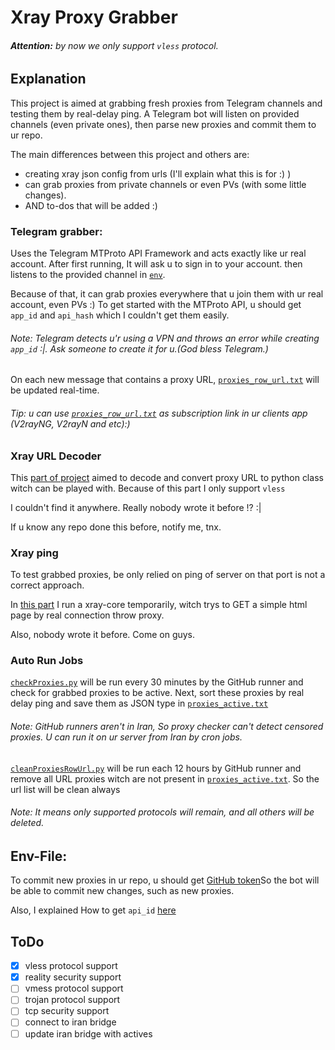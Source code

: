 # Xray Proxy Grabber

###### **Attention:** by now we only support `vless` protocol. 

## Explanation
This project is aimed at grabbing fresh proxies from Telegram channels and testing them by real-delay ping.
A Telegram bot will listen on provided channels (even private ones), then parse new proxies and commit them to ur repo.

The main differences between this project and others are:
- creating xray json config from urls (I'll explain what this is for :) )
- can grab proxies from private channels or even PVs (with some little changes).
- AND to-dos that will be added :)

### Telegram grabber:
Uses the Telegram MTProto API Framework and acts exactly like ur real account. After first running,
It will ask u to sign in to your account. then listens to the provided channel in [`env`](./.env.example#L12).

Because of that, it can grab proxies everywhere that u join them with ur real account, even PVs :)
To get started with the MTProto API, u should get `app_id` and `api_hash` which I couldn't get them easily.
###### *Note:* Telegram detects u'r using a VPN and throws an error while creating `app_id` :|. Ask someone to create it for u.(God bless Telegram.)

On each new message that contains a proxy URL, [`proxies_row_url.txt`](./proxies_row_url.txt) will be updated real-time.

###### *Tip:* u can use [`proxies_row_url.txt`](./proxies_row_url.txt) as subscription link in ur clients app (V2rayNG, V2rayN and etc):)


### Xray URL Decoder
This [part of project](./xray_url_decoder) aimed to decode and convert proxy URL to python class witch can be played with.
Because of this part I only support `vless` 

I couldn't find it anywhere. Really nobody wrote it before !? :| 

If u know any repo done this before, notify me, tnx.


### Xray ping
To test grabbed proxies, be only relied on ping of server on that port is not a correct approach.

In [this part](./xray_ping) I run a xray-core temporarily, witch trys to GET a simple html page by real connection throw proxy.

Also, nobody wrote it before. Come on guys.

### Auto Run Jobs 
[`checkProxies.py`](./checkProxies.py) will be run every 30 minutes by the GitHub runner and check for grabbed proxies to be active.
Next, sort these proxies by real delay ping and save them as JSON type in [`proxies_active.txt`](./proxies_active.txt)
###### *Note:* GitHub runners aren't in Iran, So proxy checker can't detect censored proxies. U can run it on ur server from Iran by cron jobs.


[`cleanProxiesRowUrl.py`](./cleanProxiesRowUrl.py) will be run each 12 hours by GitHub runner and remove all URL proxies witch are not present in [`proxies_active.txt`](./proxies_active.txt).
So the url list will be clean always
###### *Note:* It means only supported protocols will remain, and all others will be deleted.



## Env-File:
To commit new proxies in ur repo, u should get [GitHub token](https://docs.github.com/en/authentication/keeping-your-account-and-data-secure/managing-your-personal-access-tokens#personal-access-tokens-classic)So the bot will be able to commit new changes, such as new proxies.

Also, I explained How to get `api_id` [here](#telegram-grabber)


## ToDo
- [x] vless protocol support
- [x] reality security support
- [ ] vmess protocol support
- [ ] trojan protocol support
- [ ] tcp security support
- [ ] connect to iran bridge
- [ ] update iran bridge with actives